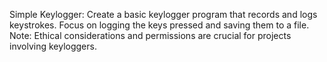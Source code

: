 Simple Keylogger:
                  Create a basic keylogger program that records and logs keystrokes. Focus on logging the keys pressed and saving them to a file.
                  Note: Ethical considerations and permissions are crucial for projects involving keyloggers.
